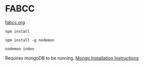 # FABCC
[fabcc.org](https://fabcc.org)

```
npm install
```

```
npm install -g nodemon
```

```
nodemon index
```

Requires mongoDB to be running.
[Mongo Installation Instructions](https://www.mongodb.com/docs/manual/administration/install-community/)
